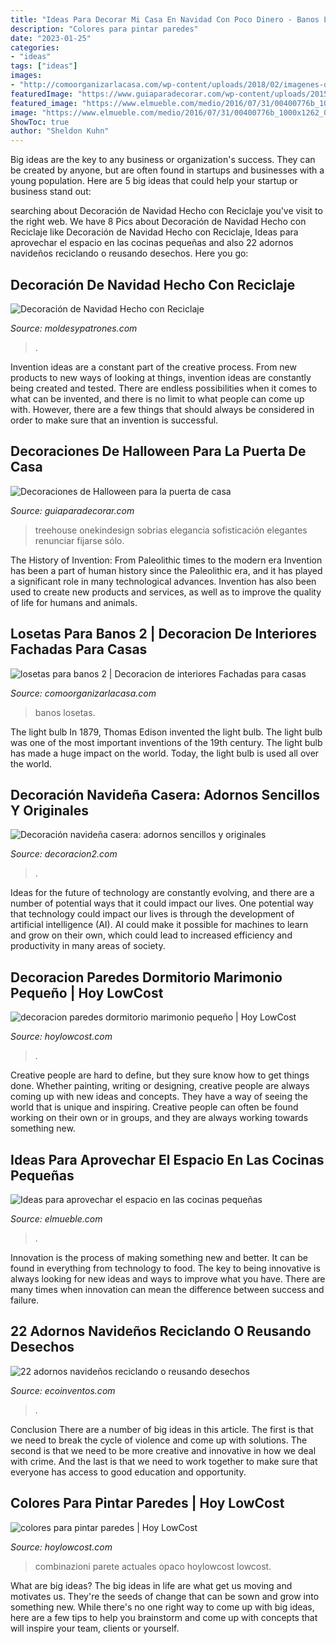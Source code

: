 ```yaml
---
title: "Ideas Para Decorar Mi Casa En Navidad Con Poco Dinero - Banos Losetas"
description: "Colores para pintar paredes"
date: "2023-01-25"
categories:
- "ideas"
tags: ["ideas"]
images:
- "http://comoorganizarlacasa.com/wp-content/uploads/2018/02/imagenes-de-banos.jpg"
featuredImage: "https://www.guiaparadecorar.com/wp-content/uploads/2015/10/decoraciones-de-halloween-para-la-puerta-de-casa-12.jpg"
featured_image: "https://www.elmueble.com/medio/2016/07/31/00400776b_1000x1262_0a4009e0.jpg"
image: "https://www.elmueble.com/medio/2016/07/31/00400776b_1000x1262_0a4009e0.jpg"
ShowToc: true
author: "Sheldon Kuhn"
---
```



Big ideas are the key to any business or organization's success. They can be created by anyone, but are often found in startups and businesses with a young population. Here are 5 big ideas that could help your startup or business stand out: 

	

		
searching about Decoración de Navidad Hecho con Reciclaje you've visit to the right web. We have 8 Pics about Decoración de Navidad Hecho con Reciclaje like Decoración de Navidad Hecho con Reciclaje, Ideas para aprovechar el espacio en las cocinas pequeñas and also 22 adornos navideños reciclando o reusando desechos. Here you go:
		
    
## Decoración De Navidad Hecho Con Reciclaje

<img loading=lazy src="https://moldesypatrones.com/wp-content/uploads/decorar-hogar-navidad-reciclaje-4.jpg" onerror="this.onerror=null;this.src='https://tse4.mm.bing.net/th?id=OIP.L7xcXkBAqFzKVB1c5sx2wAC2FW&amp;pid=15.1';" alt="Decoración de Navidad Hecho con Reciclaje">

_Source: moldesypatrones.com_

>. 

	

Invention ideas are a constant part of the creative process. From new products to new ways of looking at things, invention ideas are constantly being created and tested. There are endless possibilities when it comes to what can be invented, and there is no limit to what people can come up with. However, there are a few things that should always be considered in order to make sure that an invention is successful.

    
## Decoraciones De Halloween Para La Puerta De Casa

<img loading=lazy src="https://www.guiaparadecorar.com/wp-content/uploads/2015/10/decoraciones-de-halloween-para-la-puerta-de-casa-12.jpg" onerror="this.onerror=null;this.src='https://tse1.mm.bing.net/th?id=OIP.isVM_yER2x68fjqsjYr-9wHaJ4&amp;pid=15.1';" alt="Decoraciones de Halloween para la puerta de casa">

_Source: guiaparadecorar.com_

>treehouse onekindesign sobrias elegancia sofisticación elegantes renunciar fijarse sólo. 

	

The History of Invention: From Paleolithic times to the modern era
Invention has been a part of human history since the Paleolithic era, and it has played a significant role in many technological advances. Invention has also been used to create new products and services, as well as to improve the quality of life for humans and animals.

    
## Losetas Para Banos 2 | Decoracion De Interiores Fachadas Para Casas

<img loading=lazy src="http://comoorganizarlacasa.com/wp-content/uploads/2018/02/imagenes-de-banos.jpg" onerror="this.onerror=null;this.src='https://tse2.mm.bing.net/th?id=OIP.ZyW-poCVut1L_TJX7cvihwHaKi&amp;pid=15.1';" alt="losetas para banos 2 | Decoracion de interiores Fachadas para casas">

_Source: comoorganizarlacasa.com_

>banos losetas. 

	

The light bulb
In 1879, Thomas Edison invented the light bulb. The light bulb was one of the most important inventions of the 19th century. The light bulb has made a huge impact on the world. Today, the light bulb is used all over the world.

    
## Decoración Navideña Casera: Adornos Sencillos Y Originales

<img loading=lazy src="https://decoracion2.com/imagenes/2019/12/decoracion-navidena-casera-3.jpg" onerror="this.onerror=null;this.src='https://tse1.mm.bing.net/th?id=OIP.5kRPsPk_4ePFh1xCCCp-UQHaLF&amp;pid=15.1';" alt="Decoración navideña casera: adornos sencillos y originales">

_Source: decoracion2.com_

>. 

	

Ideas for the future of technology are constantly evolving, and there are a number of potential ways that it could impact our lives. One potential way that technology could impact our lives is through the development of artificial intelligence (AI). AI could make it possible for machines to learn and grow on their own, which could lead to increased efficiency and productivity in many areas of society.

    
## Decoracion Paredes Dormitorio Marimonio Pequeño | Hoy LowCost

<img loading=lazy src="https://hoylowcost.com/wp-content/uploads/2015/10/decoracion-paredes-dormitorio-marimonio-pequeño.jpg" onerror="this.onerror=null;this.src='https://tse1.mm.bing.net/th?id=OIP.7S9UYFETrjju1wGhS2wk1AHaHa&amp;pid=15.1';" alt="decoracion paredes dormitorio marimonio pequeño | Hoy LowCost">

_Source: hoylowcost.com_

>. 

	

Creative people are hard to define, but they sure know how to get things done. Whether painting, writing or designing, creative people are always coming up with new ideas and concepts. They have a way of seeing the world that is unique and inspiring. Creative people can often be found working on their own or in groups, and they are always working towards something new.

    
## Ideas Para Aprovechar El Espacio En Las Cocinas Pequeñas

<img loading=lazy src="https://www.elmueble.com/medio/2016/07/31/00400776b_1000x1262_0a4009e0.jpg" onerror="this.onerror=null;this.src='https://tse3.mm.bing.net/th?id=OIP.1CjLe8OET1h4u1Z0C-ZhFwHaJW&amp;pid=15.1';" alt="Ideas para aprovechar el espacio en las cocinas pequeñas">

_Source: elmueble.com_

>. 

	

Innovation is the process of making something new and better. It can be found in everything from technology to food. The key to being innovative is always looking for new ideas and ways to improve what you have. There are many times when innovation can mean the difference between success and failure.

    
## 22 Adornos Navideños Reciclando O Reusando Desechos

<img loading=lazy src="https://ecoinventos.com/wp-content/uploads/2012/12/IMAG0300.jpg" onerror="this.onerror=null;this.src='https://tse1.mm.bing.net/th?id=OIP.nnobFFKgVb8lnLmZJkukqgHaKS&amp;pid=15.1';" alt="22 adornos navideños reciclando o reusando desechos">

_Source: ecoinventos.com_

>. 

	

Conclusion
There are a number of big ideas in this article. The first is that we need to break the cycle of violence and come up with solutions. The second is that we need to be more creative and innovative in how we deal with crime. And the last is that we need to work together to make sure that everyone has access to good education and opportunity.

    
## Colores Para Pintar Paredes | Hoy LowCost

<img loading=lazy src="http://hoylowcost.com/wp-content/uploads/2015/08/colores-para-pintar-paredes.jpg" onerror="this.onerror=null;this.src='https://tse2.mm.bing.net/th?id=OIP.qJERUaOz2kTZ376LSF3cZwHaE_&amp;pid=15.1';" alt="colores para pintar paredes | Hoy LowCost">

_Source: hoylowcost.com_

>combinazioni parete actuales opaco hoylowcost lowcost. 

	

What are big ideas?
The big ideas in life are what get us moving and motivates us. They're the seeds of change that can be sown and grow into something new. While there's no one right way to come up with big ideas, here are a few tips to help you brainstorm and come up with concepts that will inspire your team, clients or yourself.


